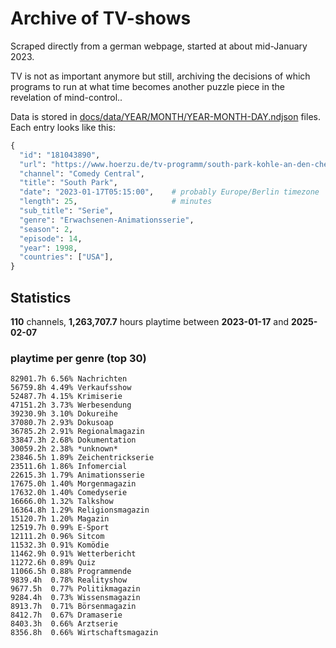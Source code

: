 # Archive of TV-shows

Scraped directly from a german webpage, started at about mid-January 2023.

TV is not as important anymore but still, archiving the decisions of which programs to run at what time
becomes another puzzle piece in the revelation of mind-control.. 

Data is stored in [docs/data/YEAR/MONTH/YEAR-MONTH-DAY.ndjson](docs/data/) files. 
Each entry looks like this:

```python
{
  "id": "181043890", 
  "url": "https://www.hoerzu.de/tv-programm/south-park-kohle-an-den-chefkoch/bid_181043890/", 
  "channel": "Comedy Central", 
  "title": "South Park", 
  "date": "2023-01-17T05:15:00",    # probably Europe/Berlin timezone 
  "length": 25,                     # minutes 
  "sub_title": "Serie", 
  "genre": "Erwachsenen-Animationsserie", 
  "season": 2, 
  "episode": 14, 
  "year": 1998, 
  "countries": ["USA"],
}
```

## Statistics

**110** channels, **1,263,707.7** hours playtime between **2023-01-17** and **2025-02-07**


### playtime per genre (top 30)

    82901.7h 6.56% Nachrichten
    56759.8h 4.49% Verkaufsshow
    52487.7h 4.15% Krimiserie
    47151.2h 3.73% Werbesendung
    39230.9h 3.10% Dokureihe
    37080.7h 2.93% Dokusoap
    36785.2h 2.91% Regionalmagazin
    33847.3h 2.68% Dokumentation
    30059.2h 2.38% *unknown*
    23846.5h 1.89% Zeichentrickserie
    23511.6h 1.86% Infomercial
    22615.3h 1.79% Animationsserie
    17675.0h 1.40% Morgenmagazin
    17632.0h 1.40% Comedyserie
    16666.0h 1.32% Talkshow
    16364.8h 1.29% Religionsmagazin
    15120.7h 1.20% Magazin
    12519.7h 0.99% E-Sport
    12111.2h 0.96% Sitcom
    11532.3h 0.91% Komödie
    11462.9h 0.91% Wetterbericht
    11272.6h 0.89% Quiz
    11066.5h 0.88% Programmende
    9839.4h  0.78% Realityshow
    9677.5h  0.77% Politikmagazin
    9284.4h  0.73% Wissensmagazin
    8913.7h  0.71% Börsenmagazin
    8412.7h  0.67% Dramaserie
    8403.3h  0.66% Arztserie
    8356.8h  0.66% Wirtschaftsmagazin
